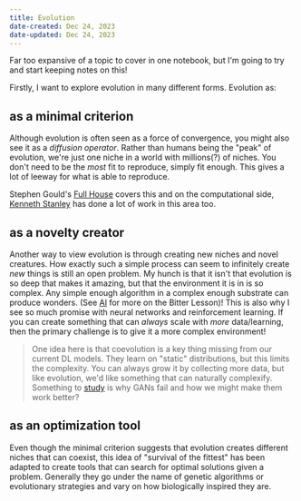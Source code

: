 ```yaml
---
title: Evolution
date-created: Dec 24, 2023
date-updated: Dec 24, 2023
---
```


Far too expansive of a topic to cover in one notebook, but I'm going to try and start keeping notes on this!

Firstly, I want to explore evolution in many different forms. 
Evolution as:
## as a minimal criterion

Although evolution is often seen as a force of convergence, you might also see it as a *diffusion operator*. Rather than humans being the "peak" of evolution, we're just one niche in a world with millions(?) of niches. You don't need to be the *most* fit to reproduce, simply fit enough. This gives a lot of leeway for what is able to reproduce.

Stephen Gould's [Full House](https://en.wikipedia.org/wiki/Full_House:_The_Spread_of_Excellence_from_Plato_to_Darwin) covers this and on the computational side, [Kenneth Stanley](http://eplex.cs.ucf.edu/papers/brant_gecco17.pdf) has done a lot of work in this area too.

## as a novelty creator

Another way to view evolution is through creating new niches and novel creatures. How exactly such a simple process can seem to infinitely create *new* things is still an open problem. My hunch is that it isn't that evolution is so deep that makes it amazing, but that the environment it is in is so complex. Any simple enough algorithm in a complex enough substrate can produce wonders. (See [AI](ai) for more on the Bitter Lesson)! This is also why I see so much promise with neural networks and reinforcement learning. If you can create something that can *always* scale with *more* data/learning, then the primary challenge is to give it a more complex environment!

> One idea here is that coevolution is a key thing missing from our current DL models. They learn on "static" distributions, but this limits the complexity. You can always grow it by collecting more data, but like evolution, we'd like something that can naturally complexify. Something to [study](learning-list) is why GANs fail and how we might make them work better?

## as an optimization tool

Even though the minimal criterion suggests that evolution creates different niches that can coexist, this idea of "survival of the fittest" has been adapted to create tools that can search for optimal solutions given a problem. Generally they go under the name of genetic algorithms or evolutionary strategies and vary on how biologically inspired they are. 

